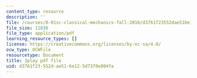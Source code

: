 ```yaml
---
content_type: resource
description: ''
file: /courses/8-01sc-classical-mechanics-fall-2016/d3761f23552dae516e125d7370e004fa_ozIdCgo5uI4.pdf
file_size: 11836
file_type: application/pdf
learning_resource_types: []
license: https://creativecommons.org/licenses/by-nc-sa/4.0/
ocw_type: OCWFile
resourcetype: Document
title: 3play pdf file
uid: d3761f23-552d-ae51-6e12-5d7370e004fa
---
```

